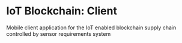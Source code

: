 # IoT Blockchain: Client

Mobile client application for the IoT enabled blockchain supply chain controlled by sensor requirements system
